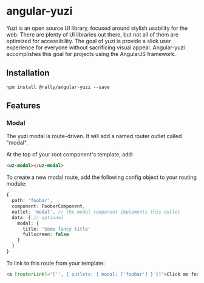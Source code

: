 # angular-yuzi
Yuzi is an open source UI library, focused around stylish usability for the web. There are plenty of UI libraries out
there, but not all of them are optimized for accessibility. The goal of yuzi is provide a slick user experience for
everyone without sacrificing visual appeal. Angular-yuzi accomplishes this goal for projects using the AngularJS framework.

## Installation
`npm install @rally/angular-yuzi --save`

## Features

### Modal
The yuzi modal is route-driven. It will add a named router outlet called "modal". 

At the top of your root component's template, add:
```html
<uz-modal></uz-modal>
```

To create a new modal route, add the following config object to your routing module:
```ts
{
  path: 'foobar',
  component: FoobarComponent,
  outlet: 'modal', // the modal component implements this outlet
  data: { // optional
    modal: {
      title: 'Some fancy title'
      fullscreen: false
    }
  }
}
```

To link to this route from your template:
```html
<a [routerLink]="['', { outlets: { modal: ['foobar'] } }]">Click me for modalz</a>
```
